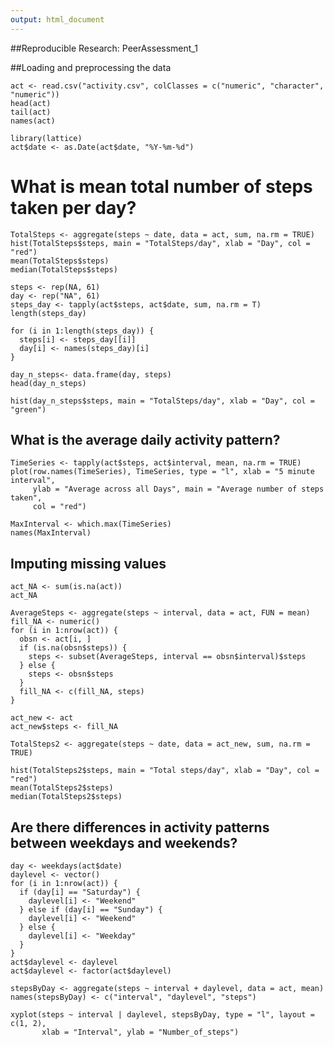```yaml
---
output: html_document
---
```

##Reproducible Research: PeerAssessment_1

##Loading and preprocessing the data
```{r, echo=FALSE}
act <- read.csv("activity.csv", colClasses = c("numeric", "character", "numeric"))
head(act)
tail(act)
names(act)

library(lattice)
act$date <- as.Date(act$date, "%Y-%m-%d")
```
# What is mean total number of steps taken per day?
```{r, echo=FALSE}
TotalSteps <- aggregate(steps ~ date, data = act, sum, na.rm = TRUE)
hist(TotalSteps$steps, main = "TotalSteps/day", xlab = "Day", col = "red")
mean(TotalSteps$steps)
median(TotalSteps$steps)

```
```{r, echo=FALSE}
steps <- rep(NA, 61)
day <- rep("NA", 61)
steps_day <- tapply(act$steps, act$date, sum, na.rm = T)
length(steps_day)
```
```{r, echo=FALSE}
for (i in 1:length(steps_day)) {
  steps[i] <- steps_day[[i]]
  day[i] <- names(steps_day)[i]
}

day_n_steps<- data.frame(day, steps)
head(day_n_steps)
```
```{r, echo=FALSE}
hist(day_n_steps$steps, main = "TotalSteps/day", xlab = "Day", col = "green")
```
## What is the average daily activity pattern?
```{r, echo=FALSE}
TimeSeries <- tapply(act$steps, act$interval, mean, na.rm = TRUE)
plot(row.names(TimeSeries), TimeSeries, type = "l", xlab = "5 minute interval", 
     ylab = "Average across all Days", main = "Average number of steps taken", 
     col = "red")
```
```{r, echo=FALSE}
MaxInterval <- which.max(TimeSeries)
names(MaxInterval)
```
## Imputing missing values
```{r, echo=FALSE}
act_NA <- sum(is.na(act))
act_NA
```
```{r, echo=FALSE}
AverageSteps <- aggregate(steps ~ interval, data = act, FUN = mean)
fill_NA <- numeric()
for (i in 1:nrow(act)) {
  obsn <- act[i, ]
  if (is.na(obsn$steps)) {
    steps <- subset(AverageSteps, interval == obsn$interval)$steps
  } else {
    steps <- obsn$steps
  }
  fill_NA <- c(fill_NA, steps)
}

act_new <- act
act_new$steps <- fill_NA
```
```{r, echo=FALSE}
TotalSteps2 <- aggregate(steps ~ date, data = act_new, sum, na.rm = TRUE)

hist(TotalSteps2$steps, main = "Total steps/day", xlab = "Day", col = "red")
mean(TotalSteps2$steps)
median(TotalSteps2$steps)
```
## Are there differences in activity patterns between weekdays and weekends?
```{r, echo=FALSE}
day <- weekdays(act$date)
daylevel <- vector()
for (i in 1:nrow(act)) {
  if (day[i] == "Saturday") {
    daylevel[i] <- "Weekend"
  } else if (day[i] == "Sunday") {
    daylevel[i] <- "Weekend"
  } else {
    daylevel[i] <- "Weekday"
  }
}
act$daylevel <- daylevel
act$daylevel <- factor(act$daylevel)
```
```{r, echo=FALSE}
stepsByDay <- aggregate(steps ~ interval + daylevel, data = act, mean)
names(stepsByDay) <- c("interval", "daylevel", "steps")
```
```{r, echo=FALSE}
xyplot(steps ~ interval | daylevel, stepsByDay, type = "l", layout = c(1, 2), 
       xlab = "Interval", ylab = "Number_of_steps")
```
